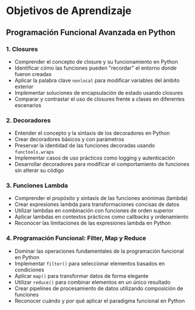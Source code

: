 # Objetivos de Aprendizaje

## Programación Funcional Avanzada en Python

### 1. Closures
- Comprender el concepto de closure y su funcionamiento en Python
- Identificar cómo las funciones pueden "recordar" el entorno donde fueron creadas
- Aplicar la palabra clave `nonlocal` para modificar variables del ámbito exterior
- Implementar soluciones de encapsulación de estado usando closures
- Comparar y contrastar el uso de closures frente a clases en diferentes escenarios

### 2. Decoradores
- Entender el concepto y la sintaxis de los decoradores en Python
- Crear decoradores básicos y con parámetros
- Preservar la identidad de las funciones decoradas usando `functools.wraps`
- Implementar casos de uso prácticos como logging y autenticación
- Desarrollar decoradores para modificar el comportamiento de funciones sin alterar su código

### 3. Funciones Lambda
- Comprender el propósito y sintaxis de las funciones anónimas (lambda)
- Crear expresiones lambda para transformaciones concisas de datos
- Utilizar lambdas en combinación con funciones de orden superior
- Aplicar lambdas en contextos prácticos como callbacks y ordenamiento
- Reconocer las limitaciones de las expresiones lambda en Python

### 4. Programación Funcional: Filter, Map y Reduce
- Dominar las operaciones fundamentales de la programación funcional en Python
- Implementar `filter()` para seleccionar elementos basados en condiciones
- Aplicar `map()` para transformar datos de forma elegante
- Utilizar `reduce()` para combinar elementos en un único resultado
- Crear pipelines de procesamiento de datos utilizando composición de funciones
- Reconocer cuándo y por qué aplicar el paradigma funcional en Python